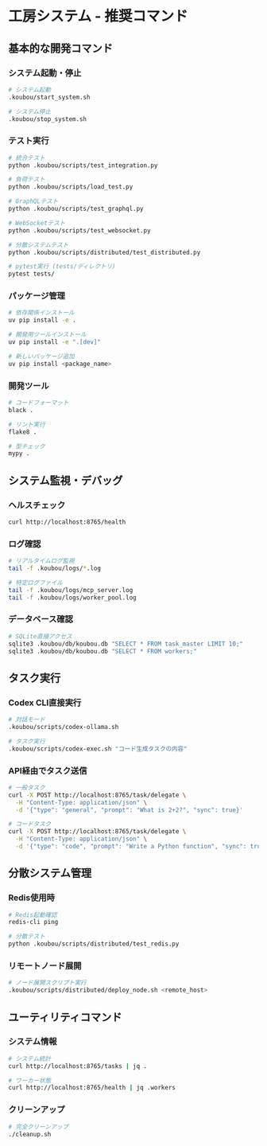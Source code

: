 # 工房システム - 推奨コマンド

## 基本的な開発コマンド

### システム起動・停止
```bash
# システム起動
.koubou/start_system.sh

# システム停止  
.koubou/stop_system.sh
```

### テスト実行
```bash
# 統合テスト
python .koubou/scripts/test_integration.py

# 負荷テスト
python .koubou/scripts/load_test.py

# GraphQLテスト
python .koubou/scripts/test_graphql.py

# WebSocketテスト
python .koubou/scripts/test_websocket.py

# 分散システムテスト
python .koubou/scripts/distributed/test_distributed.py

# pytest実行 (tests/ディレクトリ)
pytest tests/
```

### パッケージ管理
```bash
# 依存関係インストール
uv pip install -e .

# 開発用ツールインストール
uv pip install -e ".[dev]"

# 新しいパッケージ追加
uv pip install <package_name>
```

### 開発ツール
```bash
# コードフォーマット
black .

# リント実行
flake8 .

# 型チェック
mypy .
```

## システム監視・デバッグ

### ヘルスチェック
```bash
curl http://localhost:8765/health
```

### ログ確認
```bash
# リアルタイムログ監視
tail -f .koubou/logs/*.log

# 特定ログファイル
tail -f .koubou/logs/mcp_server.log
tail -f .koubou/logs/worker_pool.log
```

### データベース確認
```bash
# SQLite直接アクセス
sqlite3 .koubou/db/koubou.db "SELECT * FROM task_master LIMIT 10;"
sqlite3 .koubou/db/koubou.db "SELECT * FROM workers;"
```

## タスク実行

### Codex CLI直接実行
```bash
# 対話モード
.koubou/scripts/codex-ollama.sh

# タスク実行
.koubou/scripts/codex-exec.sh "コード生成タスクの内容"
```

### API経由でタスク送信
```bash
# 一般タスク
curl -X POST http://localhost:8765/task/delegate \
  -H "Content-Type: application/json" \
  -d '{"type": "general", "prompt": "What is 2+2?", "sync": true}'

# コードタスク
curl -X POST http://localhost:8765/task/delegate \
  -H "Content-Type: application/json" \
  -d '{"type": "code", "prompt": "Write a Python function", "sync": true}'
```

## 分散システム管理

### Redis使用時
```bash
# Redis起動確認
redis-cli ping

# 分散テスト
python .koubou/scripts/distributed/test_redis.py
```

### リモートノード展開
```bash
# ノード展開スクリプト実行
.koubou/scripts/distributed/deploy_node.sh <remote_host>
```

## ユーティリティコマンド

### システム情報
```bash
# システム統計
curl http://localhost:8765/tasks | jq .

# ワーカー状態
curl http://localhost:8765/health | jq .workers
```

### クリーンアップ
```bash
# 完全クリーンアップ
./cleanup.sh
```